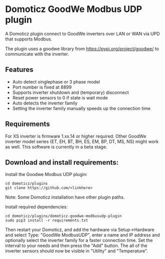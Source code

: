 # Domoticz GoodWe Modbus UDP plugin

A Domoticz plugin connect to GoodWe inverters over LAN or WAN via UPD that supports Modbus.

The plugin uses a goodwe library from https://pypi.org/project/goodwe/ to communicate with the inverter.

## Features
* Auto detect singlephase or 3 phase model
* Port number is fixed at 8899
* Supports inverter shutdown and (temporary) disconnect
* Reset power sensors to 0 if state is wait mode
* Auto detects the inverter family
* Setting the inverter family manually speeds up the connection time

## Requirements
For XS inverter is firmware 1.xx.14 or higher required. Other GoodWe inverter model series (ET, EH, BT, BH, ES, EM, BP, DT, MS, NS) might work as well. This software is currently in a beta stage.


## Download and install requirements:

Install the Goodwe Modbus UDP plugin:

``` shell
cd domoticz/plugins
git clone https://github.com/<linkhere>
```
Note: Some Domoticz installation have other plugin paths.

Install required dependencies:
``` shell
cd domoticz/plugins/domoticz-goodwe-modbusudp-plugin
sudo pip3 install -r requirements.txt
```

Then restart your Domoticz, and add the hardware via Setup->Hardware and select Type: "GoodWe ModbusUDP", enter a name and IP address and optionally select the inverter family for a faster connection time. Set the interval to your needs and then press the "Add" button.
The all of the inverter sensors should now be visible in "Utility" and "Temperature".



